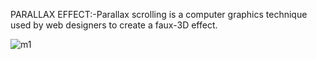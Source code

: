 PARALLAX EFFECT:-Parallax scrolling is a computer graphics technique used by web designers to create a faux-3D effect.


![m1](https://user-images.githubusercontent.com/73241374/176408483-64bdfc26-dc1b-46fd-9016-724ef73078e7.png)
